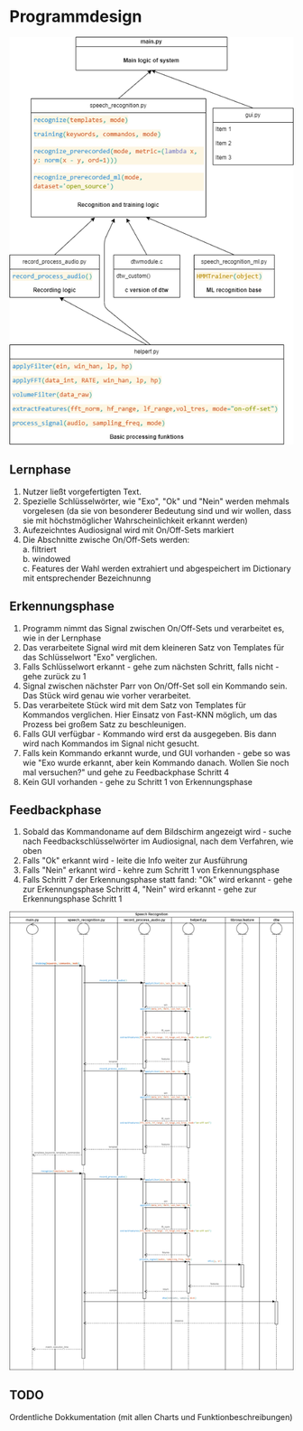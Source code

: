 # **Programmdesign**

![](module_diagram.png)

## **Lernphase**
1. Nutzer ließt vorgefertigten Text. 
2. Spezielle Schlüsselwörter, wie "Exo", "Ok" und "Nein" werden mehmals vorgelesen (da sie von besonderer Bedeutung sind und wir wollen, dass sie mit höchstmöglicher Wahrscheinlichkeit erkannt werden)
2. Aufezeichntes Audiosignal wird mit On/Off-Sets markiert
3. Die Abschnitte zwische On/Off-Sets werden:\
    a. filtriert\
    b. windowed\
    c. Features der Wahl werden extrahiert und abgespeichert im Dictionary mit entsprechender Bezeichnunng

## **Erkennungsphase**
1. Programm nimmt das Signal zwischen On/Off-Sets und verarbeitet es, wie in der Lernphase
2. Das verarbeitete Signal wird mit dem kleineren Satz von Templates für das Schlüsselwort "Exo" verglichen.
3. Falls Schlüsselwort erkannt - gehe zum nächsten Schritt, falls nicht - gehe zurück zu 1
4. Signal zwischen nächster Parr von On/Off-Set soll ein Kommando sein. Das Stück wird genau wie vorher verarbeitet.
5. Das verarbeitete Stück wird mit dem Satz von Templates für Kommandos verglichen. Hier Einsatz von Fast-KNN möglich, um das Prozess bei großem Satz zu beschleunigen.
6. Falls GUI verfügbar - Kommando wird erst da ausgegeben. Bis dann wird nach Kommandos im Signal nicht gesucht.
7. Falls kein Kommando erkannt wurde, und GUI vorhanden - gebe so was wie "Exo wurde erkannt, aber kein Kommando danach. Wollen Sie noch mal versuchen?" und gehe zu Feedbackphase Schritt 4
8. Kein GUI vorhanden - gehe zu Schritt 1 von Erkennungsphase

## **Feedbackphase**
1. Sobald das Kommandoname auf dem Bildschirm angezeigt wird - suche nach Feedbackschlüsselwörter im Audiosignal, nach dem Verfahren, wie oben
2. Falls "Ok" erkannt wird - leite die Info weiter zur Ausführung
3. Falls "Nein" erkannt wird - kehre zum Schritt 1 von Erkennungsphase
4. Falls Schritt 7 der Erkennungsphase statt fand: "Ok" wird erkannt - gehe zur Erkennungsphase Schritt 4, "Nein" wird erkannt - gehe zur Erkennungsphase Schritt 1

![](funktion_interaction_chart.png)


## **TODO**
Ordentliche Dokkumentation (mit allen Charts und Funktionbeschreibungen)